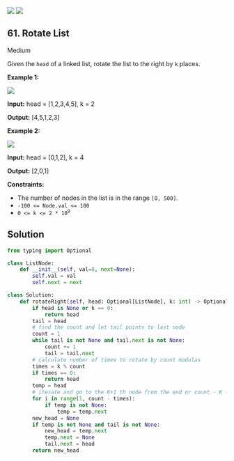 [![](https://img.shields.io/github/stars/LeetCode-Top-Interview-150/LeetCode-Top-Interview-150?label=Stars&style=flat-square)](https://github.com/LeetCode-Top-Interview-150/LeetCode-Top-Interview-150)
[![](https://img.shields.io/github/forks/LeetCode-Top-Interview-150/LeetCode-Top-Interview-150?label=Fork%20me%20on%20GitHub%20&style=flat-square)](https://github.com/LeetCode-Top-Interview-150/LeetCode-Top-Interview-150/fork)

## 61\. Rotate List

Medium

Given the `head` of a linked list, rotate the list to the right by `k` places.

**Example 1:**

![](https://assets.leetcode.com/uploads/2020/11/13/rotate1.jpg)

**Input:** head = [1,2,3,4,5], k = 2

**Output:** [4,5,1,2,3] 

**Example 2:**

![](https://assets.leetcode.com/uploads/2020/11/13/roate2.jpg)

**Input:** head = [0,1,2], k = 4

**Output:** [2,0,1] 

**Constraints:**

*   The number of nodes in the list is in the range `[0, 500]`.
*   `-100 <= Node.val <= 100`
*   <code>0 <= k <= 2 * 10<sup>9</sup></code>

## Solution

```python
from typing import Optional

class ListNode:
    def __init__(self, val=0, next=None):
        self.val = val
        self.next = next

class Solution:
    def rotateRight(self, head: Optional[ListNode], k: int) -> Optional[ListNode]:
        if head is None or k == 0:
            return head
        tail = head
        # find the count and let tail points to last node
        count = 1
        while tail is not None and tail.next is not None:
            count += 1
            tail = tail.next
        # calculate number of times to rotate by count modulas
        times = k % count
        if times == 0:
            return head
        temp = head
        # iterate and go to the K+1 th node from the end or count - K - 1 node from start
        for i in range(1, count - times):
            if temp is not None:
                temp = temp.next
        new_head = None
        if temp is not None and tail is not None:
            new_head = temp.next
            temp.next = None
            tail.next = head
        return new_head
```